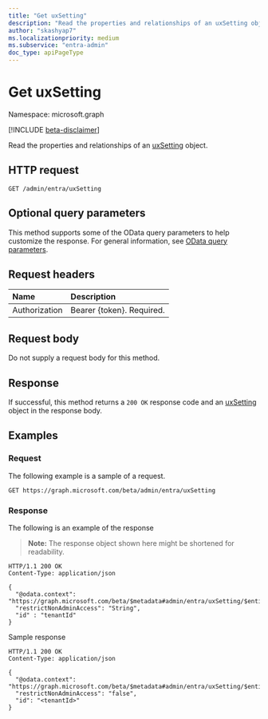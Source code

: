 ```yaml
---
title: "Get uxSetting"
description: "Read the properties and relationships of an uxSetting object."
author: "skashyap7"
ms.localizationpriority: medium
ms.subservice: "entra-admin"
doc_type: apiPageType
---
```


# Get uxSetting
Namespace: microsoft.graph

[!INCLUDE [beta-disclaimer](../../includes/beta-disclaimer.md)]

Read the properties and relationships of an [uxSetting](../resources/uxsetting.md) object.

## HTTP request

<!-- {
  "blockType": "ignored"
}
-->
``` http
GET /admin/entra/uxSetting
```

## Optional query parameters
This method supports some of the OData query parameters to help customize the response. For general information, see [OData query parameters](/graph/query-parameters).

## Request headers
|Name|Description|
|:---|:---|
|Authorization|Bearer {token}. Required.|

## Request body
Do not supply a request body for this method.

## Response

If successful, this method returns a `200 OK` response code and an [uxSetting](../resources/uxsetting.md) object in the response body.

## Examples

### Request
The following example is a sample of a request.
<!-- {
  "blockType": "request",
  "name": "get_uxsetting"
}
-->
``` http
GET https://graph.microsoft.com/beta/admin/entra/uxSetting
```


### Response
The following is an example of the response
>**Note:** The response object shown here might be shortened for readability.
<!-- {
  "blockType": "response",
  "truncated": true,
  "@odata.type": "Microsoft.MAUXServices.uxSetting"
}
-->
``` http
HTTP/1.1 200 OK
Content-Type: application/json

{
  "@odata.context": "https://graph.microsoft.com/beta/$metadata#admin/entra/uxSetting/$entity",
  "restrictNonAdminAccess": "String",
  "id" : "tenantId"
}

```
Sample response 
``` http
HTTP/1.1 200 OK
Content-Type: application/json

{
  "@odata.context": "https://graph.microsoft.com/beta/$metadata#admin/entra/uxSetting/$entity",
  "restrictNonAdminAccess": "false",
  "id": "<tenantId>"
}
```
